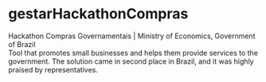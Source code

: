 # gestarHackathonCompras

Hackathon Compras Governamentais | Ministry of Economics, Government of Brazil
<br />
Tool that promotes small businesses and helps them provide services to the government. The solution came in second place in Brazil, and it was highly praised by representatives.
<br />
